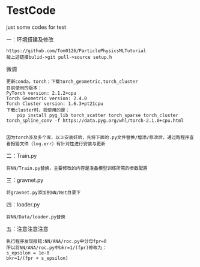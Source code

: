 # TestCode
just some codes for test


一：环境搭建及修改


    https://github.com/Tom0126/ParticlePhysicsMLTutorial
    按上述链接bulid->git pull->source setup.h
  微调

    更新conda，torch；下载torch_geometric,torch_cluster
    目前使用的版本：
    PyTorch version: 2.1.2+cpu
    Torch Geometric version: 2.4.0
    Torch Cluster version: 1.6.3+pt21cpu
    下载cluster时，我使用的是：
        pip install pyg_lib torch_scatter torch_sparse torch_cluster torch_spline_conv -f https://data.pyg.org/whl/torch-2.1.0+cpu.html
    
    
    因为torch涉及多个库，以上安装好后，先将下面的.py文件替换/增添/修改后，通过跑程序查看报错文件（log.err）有针对性进行安装与更新
二：Train.py

    将NN/Train.py替换，主要修改的内容是准备模型训练所需的参数配置
三：gravnet.py

    将gravnet.py添加到NN/Net目录下

四：loader.py

    将NN/Data/loader.py替换

五：注意注意注意

    执行程序发现报错:NN/ANA/roc.py中分母fpr=0
    所以将NN/ANA/roc.py中bkr=1/(fpr)修改为：
    s_epsilon = 1e-8
    bkr=1/(fpr + s_epsilon)
